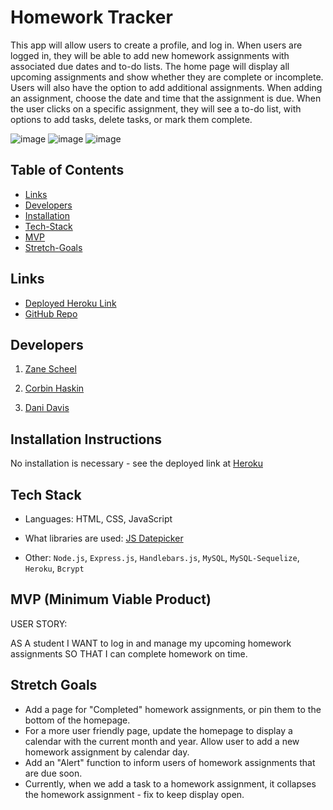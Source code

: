 # Homework Tracker

This app will allow users to create a profile, and log in. When users are logged in, they will be able to add new homework assignments with associated due dates and to-do lists. The home page will display all upcoming assignments and show whether they are complete or incomplete. Users will also have the option to add additional assignments. When adding an assignment, choose the date and time that the assignment is due. When the user clicks on a specific assignment, they will see a to-do list, with options to add tasks, delete tasks, or mark them complete.

![image](https://github.com/DaniDelia253/homework-tracker/blob/main/public/images/loginPage_screenshot.PNG)
![image](https://github.com/DaniDelia253/homework-tracker/blob/main/public/images/createHW_screenshot.PNG)
![image](https://github.com/DaniDelia253/homework-tracker/blob/main/public/images/addTask_screenshot.PNG)

## Table of Contents

- [Links](#links)
- [Developers](#developers)
- [Installation](#installation)
- [Tech-Stack](#tech-stack)
- [MVP](#mvp)
- [Stretch-Goals](#stretch-goals)

## Links

- [Deployed Heroku Link](https://quiet-island-37482.herokuapp.com/)
- [GitHub Repo](https://github.com/DaniDelia253/homework-tracker)

## Developers

1. [Zane Scheel](https://github.com/DerpVoltz)

2. [Corbin Haskin](https://github.com/CHaskin91)

3. [Dani Davis](https://github.com/DaniDelia253)

## Installation Instructions

No installation is necessary - see the deployed link at [Heroku](https://quiet-island-37482.herokuapp.com/)

## Tech Stack

- Languages: HTML, CSS, JavaScript

- What libraries are used: [JS Datepicker](https://www.npmjs.com/package/js-datepicker)

- Other: `Node.js`, `Express.js`, `Handlebars.js`, `MySQL`, `MySQL-Sequelize`, `Heroku`, `Bcrypt`

## MVP (Minimum Viable Product)

USER STORY:

AS A student
I WANT to log in and manage my upcoming homework assignments
SO THAT I can complete homework on time.

## Stretch Goals

- Add a page for "Completed" homework assignments, or pin them to the bottom of the homepage.
- For a more user friendly page, update the homepage to display a calendar with the current month and year. Allow user to add a new homework assignment by calendar day.
- Add an "Alert" function to inform users of homework assignments that are due soon.
- Currently, when we add a task to a homework assignment, it collapses the homework assignment - fix to keep display open.
